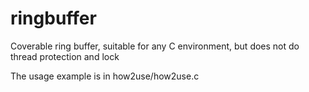# ringbuffer
Coverable ring buffer, suitable for any C environment, but does not do thread protection and lock

The usage example is in how2use/how2use.c